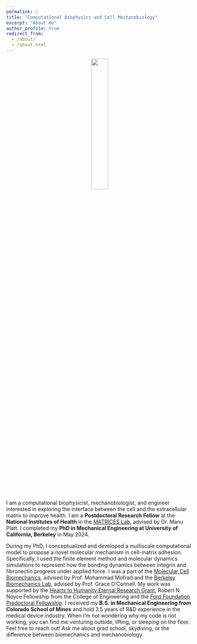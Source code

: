 ```yaml
---
permalink: /
title: "Computational Biophysics and Cell Mechanobiology"
excerpt: "About me"
author_profile: true
redirect_from: 
  - /about/
  - /about.html
---
```


<p align="center">
  <img src = "{{ dredremontes.github.io }}/images/mechbio.png" width="30%"/>
</p>


I am a computational biophysicist, mechanobiologist, and engineer interested in exploring the interface between the cell and the extracellular matrix to improve health. I am a **Postdoctoral Research Fellow** at the **National Institutes of Health** in the [MATRICES Lab](https://www.nibib.nih.gov/labs-at-nibib/section-mechanics-tissue-remodeling-integrating-computational-experimental-systems), advised by Dr. Manu Platt. I completed my **PhD in Mechanical Engineering at University of California, Berkeley** in May 2024. 

During my PhD, I conceptualized and developed a multiscale computational model to propose a novel molecular mechanism in cell-matrix adhesion. Specifically, I used the finite element method and molecular dynamics simulations to represent how the bonding dynamics between integrin and fibronectin progress under applied force. I was a part of the [Molecular Cell Biomechanics](https://biomechanics.berkeley.edu), advised by Prof. Mohammad Mofrad and the [Berkeley Biomechanics Lab](https://oconnell.berkeley.edu), advised by Prof. Grace O’Connell. My work was supported by the [Hearts to Humanity Eternal Research Grant](https://h2h8.com), Robert N. Noyce Fellowship from the College of Engineering and the [Ford Foundation Predoctoral Fellowship](https://sites.nationalacademies.org/PGA/FordFellowships/PGA_171962). I received my **B.S. in Mechanical Engineering from Colorado School of Mines** and hold 3.5 years of R&D experience in the medical device industry. When I’m not wondering why my code is not working, you can find me venturing outside, lifting, or sleeping on the floor. Feel free to reach out! Ask me about grad school, skydiving, or the difference between biomechanics and mechanobiology.

<!--- <video src = "{{ dredremontes.github.io }}/images/pulled_integrin.mp4" controls="controls" width = "100%" style="max-width: 360 px;"></video>--->
